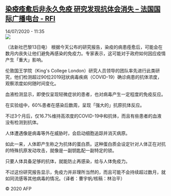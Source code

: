 <!--1594727713000-->
[染疫痊愈后非永久免疫  研究发现抗体会消失 – 法国国际广播电台 - RFI](http://www.rfi.fr//cn/contenu/20200714-%E6%9F%93%E7%96%AB%E7%97%8A%E6%84%88%E5%90%8E%E9%9D%9E%E6%B0%B8%E4%B9%85%E5%85%8D%E7%96%AB-%E7%A0%94%E7%A9%B6%E5%8F%91%E7%8E%B0%E6%8A%97%E4%BD%93%E4%BC%9A%E6%B6%88%E5%A4%B1)
------

<div>14/07/2020 - 11:35</div><img src="https://s.rfi.fr/media/display/fa95e634-c5bb-11ea-bbf7-005056bf87d6/w:310/p:16x9/int0015b.200714173502.jpg"><div class="t-content__body u-clearfix"><div class="m-interstitial"></div><p>（法新社巴黎13日电）    根据今天公布的研究报告，染疫的病患痊愈后，可能会在数月内丧失让他们避免再感染的免疫力。专家表示，这可能对于政府如何因应疫情产生「重大」影响。</p><p>    伦敦国王学院（King's College London）研究人员领导的团队率先进行此类研究，他们检测超过90位2019冠状病毒疾病（COVID-19）确诊病患的抗体浓度，观察浓度如何随时间变化。</p><p>    血液检测显示，即使仅呈现轻微症状的患者，也对病毒产生一定程度的免疫反应。</p><p>    在实验组中，60%患者在感染后数周，呈现「强大的」抗原抗体反应。</p><p>    不过3个月后，仅16.7%维持高浓度的COVID-19中和抗体，而且有些患者的血液没有检测到抗体。</p><p>    人体遭遇像是病毒等外在威胁时，会启动细胞追踪并消灭病原。</p><p>    如此一来，人体即产生称之为抗体的蛋白质。这种蛋白质会设定针对人体正在对抗的特殊抗原发动攻击，就像是一副钥匙配一副特定的锁。</p><p>    只要人体具备足够的抗体，就能防止再感染，给与人体免疫力。</p><p>    不过这份研究报告显示，免疫力并非理所当然的，而且可能不会持续超过数月，就如同流感等其他病毒的情况。（译者：曹宇帆/核稿：林治平）</p><p class="t-copyright">© 2020 AFP</p>        </div>
